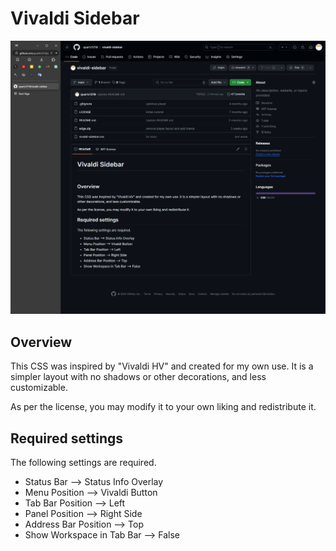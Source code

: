 # Vivaldi Sidebar
![](screenshot.png)
## Overview
This CSS was inspired by "Vivaldi HV" and created for my own use.
It is a simpler layout with no shadows or other decorations, and less customizable.

As per the license, you may modify it to your own liking and redistribute it.


## Required settings
The following settings are required.

- Status Bar --> Status Info Overlay
- Menu Position --> Vivaldi Button
- Tab Bar Position --> Left
- Panel Position --> Right Side
- Address Bar Position --> Top
- Show Workspace in Tab Bar --> False
